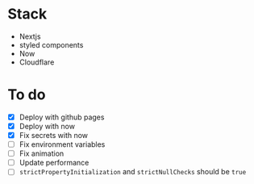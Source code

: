 # Stack

- Nextjs
- styled components
- Now
- Cloudflare

# To do

- [x] Deploy with github pages
- [x] Deploy with now
- [x] Fix secrets with now
- [ ] Fix environment variables
- [ ] Fix animation
- [ ] Update performance
- [ ] `strictPropertyInitialization` and `strictNullChecks` should be `true`
